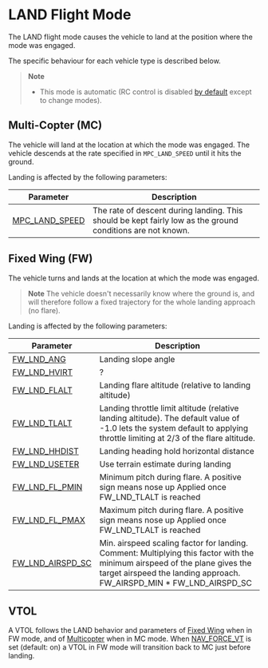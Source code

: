 # LAND Flight Mode

The LAND flight mode causes the vehicle to land at the position where the mode was engaged.

The specific behaviour for each vehicle type is described below.

> **Note** 
>  * This mode is automatic (RC control is disabled [by default](../advanced_config/parameter_reference.md#COM_RC_OVERRIDE) except to change modes).

## Multi-Copter (MC)

The vehicle will land at the location at which the mode was engaged. The vehicle descends at the rate specified in `MPC_LAND_SPEED` until it hits the ground.

Landing is affected by the following parameters:

Parameter | Description
--- | ---
[MPC_LAND_SPEED](../advanced_config/parameter_reference.md#MPC_LAND_SPEED) | The rate of descent during landing. This should be kept fairly low as the ground conditions are not known.

## Fixed Wing (FW)

The vehicle turns and lands at the location at which the mode was engaged. 

> **Note** The vehicle doesn't necessarily know where the ground is, and will therefore follow a fixed trajectory for the whole landing approach (no flare).

Landing is affected by the following parameters:

Parameter | Description
--- | ---
[FW_LND_ANG](../advanced_config/parameter_reference.md#FW_LND_ANG) | Landing slope angle
[FW_LND_HVIRT](../advanced_config/parameter_reference.md#FW_LND_HVIRT) | ?
[FW_LND_FLALT](../advanced_config/parameter_reference.md#FW_LND_FLALT) | Landing flare altitude (relative to landing altitude)
[FW_LND_TLALT](../advanced_config/parameter_reference.md#FW_LND_TLALT) | Landing throttle limit altitude (relative landing altitude). The default value of -1.0 lets the system default to applying throttle limiting at 2/3 of the flare altitude.
[FW_LND_HHDIST](../advanced_config/parameter_reference.md#FW_LND_HHDIST) | Landing heading hold horizontal distance
[FW_LND_USETER](../advanced_config/parameter_reference.md#FW_LND_USETER) | Use terrain estimate during landing
[FW_LND_FL_PMIN](../advanced_config/parameter_reference.md#FW_LND_FL_PMIN) | Minimum pitch during flare. A positive sign means nose up Applied once FW_LND_TLALT is reached
[FW_LND_FL_PMAX](../advanced_config/parameter_reference.md#FW_LND_FL_PMAX) | Maximum pitch during flare. A positive sign means nose up Applied once FW_LND_TLALT is reached
[FW_LND_AIRSPD_SC](../advanced_config/parameter_reference.md#FW_LND_AIRSPD_SC) | Min. airspeed scaling factor for landing. Comment: Multiplying this factor with the minimum airspeed of the plane gives the target airspeed the landing approach. FW_AIRSPD_MIN * FW_LND_AIRSPD_SC


## VTOL

A VTOL follows the LAND behavior and parameters of [Fixed Wing](#fixed-wing-fw) when in FW mode, and of [Multicopter](#multi-copter-mc) when in MC mode. When  [NAV_FORCE_VT](../advanced_config/parameter_reference.md#NAV_FORCE_VT) is set (default: on) a VTOL in FW mode will transition back to MC just before landing.